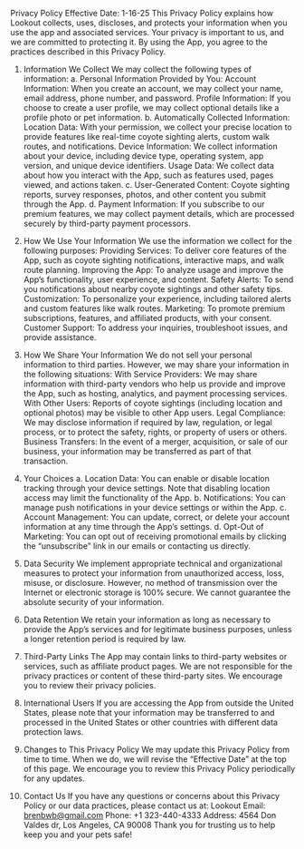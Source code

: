 Privacy Policy
Effective Date: 1-16-25
This Privacy Policy explains how Lookout collects, uses, discloses, and protects your information when you use the app and associated services. Your privacy is important to us, and we are committed to protecting it. By using the App, you agree to the practices described in this Privacy Policy.

1. Information We Collect
We may collect the following types of information:
a. Personal Information Provided by You:
Account Information: When you create an account, we may collect your name, email address, phone number, and password.
Profile Information: If you choose to create a user profile, we may collect optional details like a profile photo or pet information.
b. Automatically Collected Information:
Location Data: With your permission, we collect your precise location to provide features like real-time coyote sighting alerts, custom walk routes, and notifications.
Device Information: We collect information about your device, including device type, operating system, app version, and unique device identifiers.
Usage Data: We collect data about how you interact with the App, such as features used, pages viewed, and actions taken.
c. User-Generated Content:
Coyote sighting reports, survey responses, photos, and other content you submit through the App.
d. Payment Information:
If you subscribe to our premium features, we may collect payment details, which are processed securely by third-party payment processors.

2. How We Use Your Information
We use the information we collect for the following purposes:
Providing Services: To deliver core features of the App, such as coyote sighting notifications, interactive maps, and walk route planning.
Improving the App: To analyze usage and improve the App’s functionality, user experience, and content.
Safety Alerts: To send you notifications about nearby coyote sightings and other safety tips.
Customization: To personalize your experience, including tailored alerts and custom features like walk routes.
Marketing: To promote premium subscriptions, features, and affiliated products, with your consent.
Customer Support: To address your inquiries, troubleshoot issues, and provide assistance.

3. How We Share Your Information
We do not sell your personal information to third parties. However, we may share your information in the following situations:
With Service Providers: We may share information with third-party vendors who help us provide and improve the App, such as hosting, analytics, and payment processing services.
With Other Users: Reports of coyote sightings (including location and optional photos) may be visible to other App users.
Legal Compliance: We may disclose information if required by law, regulation, or legal process, or to protect the safety, rights, or property of users or others.
Business Transfers: In the event of a merger, acquisition, or sale of our business, your information may be transferred as part of that transaction.

4. Your Choices
a. Location Data:
You can enable or disable location tracking through your device settings. Note that disabling location access may limit the functionality of the App.
b. Notifications:
You can manage push notifications in your device settings or within the App.
c. Account Management:
You can update, correct, or delete your account information at any time through the App’s settings.
d. Opt-Out of Marketing:
You can opt out of receiving promotional emails by clicking the “unsubscribe” link in our emails or contacting us directly.

5. Data Security
We implement appropriate technical and organizational measures to protect your information from unauthorized access, loss, misuse, or disclosure. However, no method of transmission over the Internet or electronic storage is 100% secure. We cannot guarantee the absolute security of your information.

6. Data Retention
We retain your information as long as necessary to provide the App’s services and for legitimate business purposes, unless a longer retention period is required by law.

7. Third-Party Links
The App may contain links to third-party websites or services, such as affiliate product pages. We are not responsible for the privacy practices or content of these third-party sites. We encourage you to review their privacy policies.

8. International Users
If you are accessing the App from outside the United States, please note that your information may be transferred to and processed in the United States or other countries with different data protection laws.

9. Changes to This Privacy Policy
We may update this Privacy Policy from time to time. When we do, we will revise the “Effective Date” at the top of this page. We encourage you to review this Privacy Policy periodically for any updates.

10. Contact Us
If you have any questions or concerns about this Privacy Policy or our data practices, please contact us at:
Lookout
Email: brenbwb@gmail.com
Phone: +1 323-440-4333
Address: 4564 Don Valdes dr, Los Angeles, CA 90008
Thank you for trusting us to help keep you and your pets safe!
